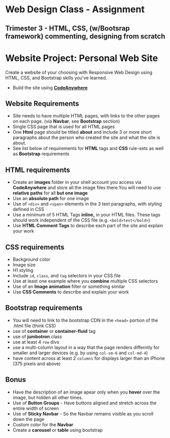 # Web Design Class - Assignment
## Trimester 3 - HTML, CSS, (w/Bootsrap framework) commenting, designing from scratch

# Website Project: Personal Web Site

Create a website of your choosing with Responsive Web Design using HTML, CSS, and Bootstrap skills you've learned.
- Build the site using [**CodeAnywhere**](https://codeanywhere.com/)

## Website Requirements

- Site needs to have multiple HTML pages, with links to the other pages on each page. (via **Navbar**, see **Bootstrap** section)
- Single CSS page that is used for all HTML pages
- One **Html** page should be titled **about** and include 3 or more short paragraphs about the person who created the site and what the site is about.
- See list below of requirements for **HTML** tags and **CSS** rule-sets as well as **Bootstrap** requirements

## HTML requirements

- Create an **images** folder in your shell account you access via **CodeAnywhere** and store all the image files there.You will need to use **relative paths** for all **but one image**
- Use an **absolute path** for one image 
- Use of `<div>` and `<span>` elements in the 3 text paragraphs, with styling defined in CSS
- Use a minimum of 5 HTML Tags **inline,** in your HTML files. These tags should work independent of the CSS file (e.g. `<bold>test</bold>`)
- Use **HTML Comment Tags** to describe each part of the site and explain your work

## CSS requirements

- Background color
- Image size
- H1 styling
- Include `id`, `class`, and `tag` selectors in your CSS file
- Use at least one example where you **combine** multiple CSS selectors
- Use of an **Image animation** filter or something similar
- Use **CSS Comments** to describe and explain your work

## Bootstrap requirements

- You will need to link to the bootstrap CDN in the `<head>` portion of the .html file (think CSS)
- use of **container** or **container-fluid** tag
- use of **jumbotron** class
- use at least 4 `row` divs
- use a multi-column layout in a way that the page renders differntly for smaller and larger devices (e.g. by using `col-sm-6` and `col-md-4`)
- have content across at least 2 `columns` for displays larger than an iPhone (375 pixels and above)

## Bonus

- Have the description of an image apear only when you **hover** over the image, but hidden all other times.
- Use of **Button Groups** - Have buttons aligned and stretch across the entire width of screen
- Use of **Sticky Navbar** - So the Navbar remains visible as you scroll down the page
- Custom color for the **Navbar**
- Create a **carousel** or **table** using bootstrap

